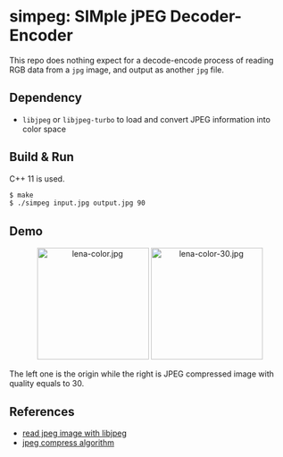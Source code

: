 # simpeg: SIMple jPEG Decoder-Encoder

This repo does nothing expect for a decode-encode process of reading RGB data from a `jpg` image, and output as another `jpg` file.

## Dependency

- `libjpeg` or `libjpeg-turbo` to load and convert JPEG information into color space

## Build & Run

C++ 11 is used.
```bash
$ make
$ ./simpeg input.jpg output.jpg 90
```

## Demo

<center class="half">
    <a href="https://sm.ms/image/YfAZOFrgic4KGsN" target="_blank"><img src="https://i.loli.net/2021/05/29/YfAZOFrgic4KGsN.jpg" 
        alt="lena-color.jpg" width="200"></a>
    <a href="https://sm.ms/image/zatQOAi1ocYh5ZL" target="_blank"><img src="https://i.loli.net/2021/05/29/zatQOAi1ocYh5ZL.jpg"
        alt="lena-color-30.jpg" width="200"></a>
</center>

The left one is the origin while the right is JPEG compressed image with quality equals to 30.

## References

- [read jpeg image with libjpeg](https://gist.github.com/kentakuramochi/f64e7646f1db8335c80f131be8359044)
- [jpeg compress algorithm](https://create.stephan-brumme.com/toojpeg/)
